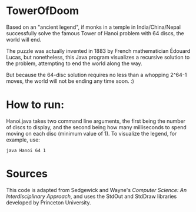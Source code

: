 # TowerOfDoom
Based on an "ancient legend", if monks in a temple in India/China/Nepal successfully solve the famous Tower of Hanoi problem with 64 discs, the world will end. 

The puzzle was actually invented in 1883 by French mathematician Édouard Lucas, but nonetheless, this Java program visualizes a recursive solution to the problem, attempting to end the world along the way. 

But because the 64-disc solution requires no less than a whopping 2^64-1 moves, the world will not be ending any time soon. :)

# How to run:

Hanoi.java takes two command line arguments, the first being the number of discs to display, and the second being how many milliseconds to spend moving on each disc (minimum value of 1). To visualize the legend, for example, use: 

    java Hanoi 64 1

# Sources

This code is adapted from Sedgewick and Wayne's *Computer Science: An Interdisciplinary Approach*, and uses the StdOut and StdDraw libraries developed by Princeton University.


